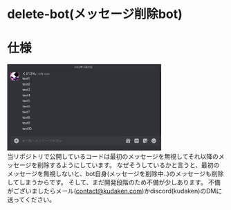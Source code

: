 # delete-bot(メッセージ削除bot)

# 仕様
![sample](https://github.com/kudaken0/delete-bot/blob/main/images/demo.gif)  
当リポジトリで公開しているコードは最初のメッセージを無視してそれ以降のメッセージを削除するようにしています。
なぜそうしているかと言うと、最初のメッセージを無視しないと、bot自身(メッセージを削除中..)のメッセージも削除してしまうからです。
そして、まだ開発段階のため不備が少しあります。
不備がございましたらメール(contact@kudaken.com)かdiscord(kudaken)のDMに送ってください。
